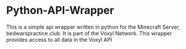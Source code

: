 # Python-API-Wrapper

This is a simple api wrapper written in python for the Minecraft Server, bedwarspractice.club. It is part of the Voxyl Network.
This wrapper provides access to all data in the Voxyl API